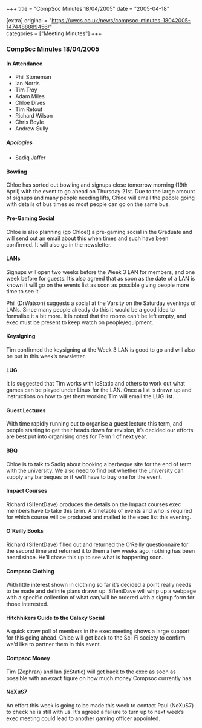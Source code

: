 +++
title = "CompSoc Minutes 18/04/2005"
date = "2005-04-18"

[extra]
original = "https://uwcs.co.uk/news/compsoc-minutes-18042005-1474488889456/"    
categories = ["Meeting Minutes"]
+++

### CompSoc Minutes 18/04/2005

#### In Attendance

  - Phil Stoneman
  - Ian Norris
  - Tim Troy
  - Adam Miles
  - Chloe Dives
  - Tim Retout
  - Richard Wilson
  - Chris Boyle
  - Andrew Sully

##### Apologies

  - Sadiq Jaffer

#### Bowling

Chloe has sorted out bowling and signups close tomorrow morning (19th April) with the event to go ahead on Thursday 21st. Due to the large amount of signups and many people needing lifts, Chloe will email the people going with details of bus times so most people can go on the same bus.

#### Pre-Gaming Social

Chloe is also planning (go Chloe\!) a pre-gaming social in the Graduate and will send out an email about this when times and such have been confirmed. It will also go in the newsletter.

#### LANs

Signups will open two weeks before the Week 3 LAN for members, and one week before for guests. It’s also agreed that as soon as the date of a LAN is known it will go on the events list as soon as possible giving people more time to see it.

Phil (DrWatson) suggests a social at the Varsity on the Saturday evenings of LANs. Since many people already do this it would be a good idea to formalise it a bit more. It is noted that the rooms can’t be left empty, and exec must be present to keep watch on people/equipment.

#### Keysigning

Tim confirmed the keysigning at the Week 3 LAN is good to go and will also be put in this week’s newsletter.

#### LUG

It is suggested that Tim works with icStatic and others to work out what games can be played under Linux for the LAN. Once a list is drawn up and instructions on how to get them working Tim will email the LUG list.

#### Guest Lectures

With time rapidly running out to organise a guest lecture this term, and people starting to get their heads down for revision, it’s decided our efforts are best put into organising ones for Term 1 of next year.

#### BBQ

Chloe is to talk to Sadiq about booking a barbeque site for the end of term with the university. We also need to find out whether the university can supply any barbeques or if we’ll have to buy one for the event.

#### Impact Courses

Richard (Si1entDave) produces the details on the Impact courses exec members have to take this term. A timetable of events and who is required for which course will be produced and mailed to the exec list this evening.

#### O’Reilly Books

Richard (Si1entDave) filled out and returned the O’Reilly questionnaire for the second time and returned it to them a few weeks ago, nothing has been heard since. He’ll chase this up to see what is happening soon.

#### Compsoc Clothing

With little interest shown in clothing so far it’s decided a point really needs to be made and definite plans drawn up. Si1entDave will whip up a webpage with a specific collection of what can/will be ordered with a signup form for those interested.

#### Hitchhikers Guide to the Galaxy Social

A quick straw poll of members in the exec meeting shows a large support for this going ahead. Chloe will get back to the Sci-Fi society to confirm we’d like to partner them in this event.

#### Compsoc Money

Tim (Zephran) and Ian (icStatic) will get back to the exec as soon as possible with an exact figure on how much money Compsoc currently has.

#### NeXuS7

An effort this week is going to be made this week to contact Paul (NeXuS7) to check he is still with us. It’s agreed a failure to turn up to next week’s exec meeting could lead to another gaming officer appointed.
